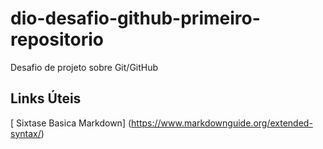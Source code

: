 # dio-desafio-github-primeiro-repositorio
Desafio de projeto  sobre Git/GitHub

## Links  Úteis 
[ Sixtase Basica Markdown] (https://www.markdownguide.org/extended-syntax/)

